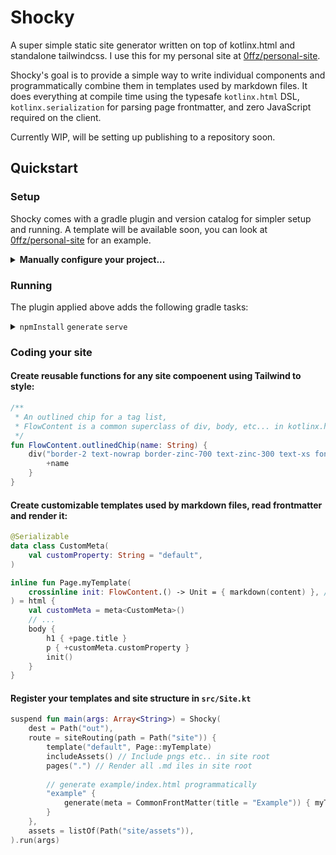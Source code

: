 # Shocky

A super simple static site generator written on top of kotlinx.html and standalone tailwindcss. I use this for my personal site at [0ffz/personal-site](https://github.com/0ffz/personal-site).

Shocky's goal is to provide a simple way to write individual components and programmatically combine them in templates used by markdown files. It does everything at compile time using the typesafe `kotlinx.html` DSL, `kotlinx.serialization` for parsing page frontmatter, and zero JavaScript required on the client.

Currently WIP, will be setting up publishing to a repository soon.

## Quickstart

### Setup

Shocky comes with a gradle plugin and version catalog for simpler setup and running. A template will be available soon, you can look at [0ffz/personal-site](https://github.com/0ffz/personal-site) for an example.

<details>


<summary><b>Manually configure your project...</b></summary>

#### Update your `gradle.properties`
```kotlin
shockyVersion=<version>
```

#### Create a new gradle project, add the following to your `settings.gradle.kts`:

```kotlin
pluginManagement {
    repositories {
        gradlePluginPortal()
        maven("https://repo.mineinabyss.com/releases")
    }
}

dependencyResolutionManagement {
    val shockyVersion: String by settings

    repositories {
        maven("https://repo.mineinabyss.com/releases")
    }
    versionCatalogs {
        create("shockyLibs").from("me.dvyy:catalog:$shockyVersion")
    }
}
```

#### Configure your `build.gradle.kts`:

```kotlin
plugins {
    alias(shockyLibs.plugins.shocky)
}

repositories {
    mavenCentral()
}

dependencies {
    implementation(shockyLibs.bundles.shocky)
}

sourceSets.main {
    kotlin.srcDirs("src")
    resources.srcDirs("site")
}

kotlin {
    jvmToolchain(17)
}
```

This will let you write components directly in the `src` directory and place markdown files under `site`, which gradle will watch for changes.

#### Configure your site in `src/Site.kt`

```kotlin
suspend fun main(args: Array<String>) = Shocky(
    dest = Path("out"),
    route = siteRouting(path = Path("site")) {
        // Set up routing here...
    },
    assets = listOf(Path("site/assets")),
).run(args)

```

</details>

### Running

The plugin applied above adds the following gradle tasks:

<details>

<summary>
<code>npmInstall</code> <code>generate</code> <code>serve</code>
</summary>

- `gradle npmInstall` - Installs npm dependencies for tailwind
- `gradle generate` - Generates the site to your output directory
- `gradle serve` - Starts a local server to preview your site, runs gradle in watch mode to refresh your site on changes (currently requires page reloads in the browser)

</details>

### Coding your site

#### Create reusable functions for any site compoenent using Tailwind to style:

```kotlin
/** 
 * An outlined chip for a tag list,
 * FlowContent is a common superclass of div, body, etc... in kotlinx.html 
 */
fun FlowContent.outlinedChip(name: String) {
    div("border-2 text-nowrap border-zinc-700 text-zinc-300 text-xs font-semibold uppercase py-1 px-2 rounded-full") {
        +name
    }
}
```

#### Create customizable templates used by markdown files, read frontmatter and render it:

```kotlin
@Serializable
data class CustomMeta(
    val customProperty: String = "default",
)

inline fun Page.myTemplate(
    crossinline init: FlowContent.() -> Unit = { markdown(content) }, // Helper function for rendering markdown pages
) = html {
    val customMeta = meta<CustomMeta>()
    // ...
    body {
        h1 { +page.title }
        p { +customMeta.customProperty }
        init()
    }
}
```

#### Register your templates and site structure in `src/Site.kt`

```kotlin
suspend fun main(args: Array<String>) = Shocky(
    dest = Path("out"),
    route = siteRouting(path = Path("site")) {
        template("default", Page::myTemplate)
        includeAssets() // Include pngs etc.. in site root
        pages(".") // Render all .md iles in site root
        
        // generate example/index.html programmatically
        "example" {
            generate(meta = CommonFrontMatter(title = "Example")) { myTemplate() }
        }
    },
    assets = listOf(Path("site/assets")),
).run(args)

```
